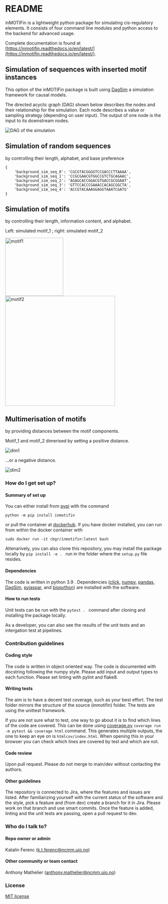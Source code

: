 # README #

inMOTIFin is a lightweight python package for simulating cis-regulatory elements.
It consists of four command line modules and python access to the backend for advanced usage.

Complete documentation is found at [https://inmotifin.readthedocs.io/en/latest/](https://inmotifin.readthedocs.io/en/latest/).

## Simulation of sequences with inserted motif instances ##

This option of the inMOTIFin package is built using [DagSim](https://uio-bmi.github.io/dagsim/index.html) a simulation framework for causal models.

The directed acyclic graph (DAG) shown below describes the nodes and their relationship for the simulation.
Each node describes a value or sampling strategy (depending on user input).
The output of one node is the input to its downstream nodes.

![DAG of the simulation](docs/usage/images/dag.png)

## Simulation of random sequences ##

by controlling their length, alphabet, and base preference

```
{
    'background_sim_seq_0': 'CGCGTACGGGGTCCGACCCTTAAAA',
    'background_sim_seq_1': 'CCGCGAACGTGGCCGTCTGCAGAAC',
    'background_sim_seq_2': 'AGAGCACCGGACGTGACCGCGGAAT',
    'background_sim_seq_3': 'GTTCCACCCGAAACCACAGCGGCTA',
    'background_sim_seq_4': 'ACCGTACAAAGGAGGTAAATCGATG'
}
```

## Simulation of motifs ##

by controlling their length, information content, and alphabet.

Left: simulated motif_1 ; right: simulated motif_2

<img src="docs/usage/images/motif_1.png" alt="motif1" width="185"/>
<img src="docs/usage/images/motif_2.png" alt="motif2" width="350"/>


## Multimerisation of motifs ##

by providing distances between the motif components.

Motif_1 and motif_2 dimerised by setting a positive distance.

![dim1](docs/usage/images/dimer_pos_example.png)

...or a negative distance.

![dim2](docs/usage/images/dimer_neg_example.png)

### How do I get set up? ###

#### Summary of set up ####

You can either install from [pypi](https://pypi.org/project/inMOTIFin/) with the command

```python -m pip install inmotifin```

or pull the container at [dockerhub](https://hub.docker.com/r/cbgr/inmotifin/tags). If you have docker installed, you can run from within the docker container with

```sudo docker run -it cbgr/inmotifin:latest bash ```

Altenarively, you can also clone this repository, you may install the package locally by `pip install -e . ` run in the folder where the `setup.py` file resides.

#### Dependencies ####

The code is written in python 3.9 . Dependencies ([click](https://click.palletsprojects.com/en/stable/), [numpy](https://numpy.org/), [pandas](https://pandas.pydata.org/), [DagSim](https://uio-bmi.github.io/dagsim/quickstart.html), [pyjaspar](https://github.com/asntech/pyjaspar), and [biopython](https://biopython.org/)) are installed with the software.

#### How to run tests ####

Unit tests can be run with the `pytest . ` command after cloning and installing the package locally.

As a developer, you can also see the results of the unit tests and an intergation test at pipelines.


### Contribution guidelines ###

#### Coding style ####

 The code is written in object oriented way. The code is documented with docstring following the numpy style. Please add input and output types to each function. Please set linting with pylint and flake8.

#### Writing tests ####

The aim is to have a decent test coverage, such as your best effort. The test folder mirrors the structure of the source (inmotifin) folder. The tests are using the unittest framework.

If you are not sure what to test, one way to go about it is to find which lines of the code are covered. This can be done using [coverage.py](https://coverage.readthedocs.io/en/7.10.7/) `coverage run -m pytest && coverage html` command. 
This generates multiple outputs, the one to keep an eye on is `htmlcov/index.html`. When opening this in your browser you can check which lines are covered by test and which are not.

#### Code review ####

Upon pull request. Please do not merge to main/dev without contacting the authors.

#### Other guidelines ####

The repository is connected to Jira, where the features and issues are listed. After familiarizing yourself with the current status of the software and the style, pick a feature and (from dev) create a branch for it in Jira. Please work on that branch and use smart commits. Once the feature is added, linting and the unit tests are passing, open a pull request to dev.

### Who do I talk to? ###

#### Repo owner or admin ####

Katalin Ferenc (k.t.ferenc@ncmm.uio.no)

#### Other community or team contact ####

Anthony Mathelier (anthony.mathelier@ncmm.uio.no)

### License
[MIT license](https://opensource.org/license/mit)